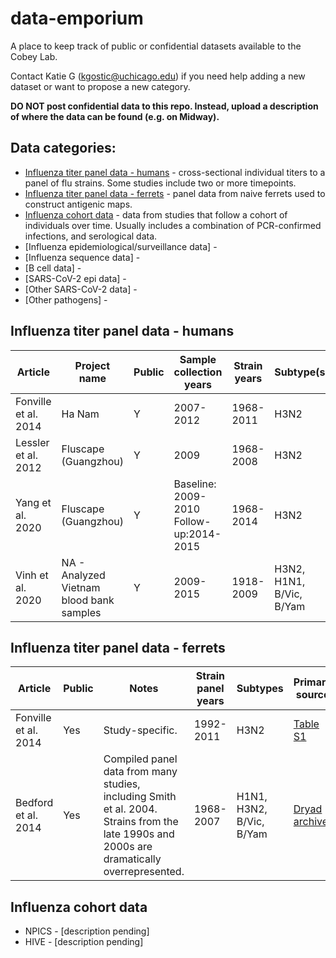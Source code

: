 # data-emporium
A place to keep track of public or confidential datasets available to the Cobey Lab.

Contact Katie G (kgostic@uchicago.edu) if you need help adding a new dataset or want to propose a new category.

**DO NOT post confidential data to this repo. Instead, upload a description of where the data can be found (e.g. on Midway).**



## Data categories:

* [Influenza titer panel data - humans](https://github.com/cobeylab/data-emporium/blob/main/README.md#influenza-titer-panel-data---humans) - cross-sectional individual titers to a panel of flu strains. Some studies include two or more timepoints.
* [Influenza titer panel data - ferrets](https://github.com/cobeylab/data-emporium/blob/main/README.md#influenza-titer-panel-data---ferrets) - panel data from naive ferrets used to construct antigenic maps.
* [Influenza cohort data](https://github.com/cobeylab/data-emporium/blob/main/README.md#influenza-cohort-data) - data from studies that follow a cohort of individuals over time. Usually includes a combination of PCR-confirmed infections, and serological data. 
* [Influenza epidemiological/surveillance data] -
* [Influenza sequence data] -
* [B cell data] -
* [SARS-CoV-2 epi data] -
* [Other SARS-CoV-2 data] -
* [Other pathogens] -


## Influenza titer panel data - humans

| Article              | Project name                             | Public | Sample collection years                 | Strain years | Subtype(s)               | Assay              | Primary source                                                                                     | File locations |
|----------------------|------------------------------------------|--------|-----------------------------------------|--------------|--------------------------|--------------------|----------------------------------------------------------------------------------------------------|---------------|
| Fonville et al. 2014 | Ha Nam                                   | Y      | 2007-2012                               | 1968-2011    | H3N2                     | HAI                | [Table S3](https://www.science.org/doi/abs/10.1126/science.1256427)                                |    [link to all data sets](https://github.com/cobeylab/data-emporium/tree/main/Influenza-titer-panel-data/humans)           |
| Lessler et al. 2012  | Fluscape (Guangzhou)                     | Y      | 2009                                    | 1968-2008    | H3N2                     | NT                 | [Dataset S1](https://journals.plos.org/plospathogens/article?id=10.1371/journal.ppat.1002802#s5)   |               |
| Yang et al. 2020     | Fluscape (Guangzhou)                     | Y      | Baseline: 2009-2010 Follow-up:2014-2015 | 1968-2014    | H3N2                     | HAI                | [See Github link](https://journals.plos.org/plospathogens/article?id=10.1371/journal.ppat.1008635) |               |
| Vinh et al. 2020     | NA - Analyzed Vietnam blood bank samples | Y      | 2009-2015                               | 1918-2009    | H3N2, H1N1, B/Vic, B/Yam | Protein Microarray | [See data/code link](https://www.medrxiv.org/content/10.1101/2021.01.03.21249160v1)                |               |


## Influenza titer panel data - ferrets

| Article              | Public | Notes                                                                                                                                       | Strain panel years | Subtypes                 | Primary source                                                               | File location |
|----------------------|--------|---------------------------------------------------------------------------------------------------------------------------------------------|--------------------|--------------------------|------------------------------------------------------------------------------|---------------|
| Fonville et al. 2014 | Yes    | Study-specific.                                                                                                                             | 1992-2011          | H3N2                     | [Table S1](https://www.science.org/doi/abs/10.1126/science.1256427)          |    [link to all data sets](https://github.com/cobeylab/data-emporium/tree/main/Influenza-titer-panel-data/ferrets)           |
| Bedford et al. 2014      | Yes    | Compiled panel data from many studies, including Smith et al. 2004. Strains from the late 1990s and 2000s are dramatically overrepresented. | 1968-2007          | H1N1, H3N2, B/Vic, B/Yam | [Dryad archive](https://datadryad.org/stash/dataset/doi:10.5061/dryad.rc515) |               |


## Influenza cohort data

* NPICS - [description pending]
* HIVE - [description pending]
